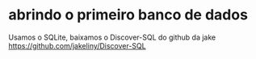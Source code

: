 # abrindo o primeiro banco de dados

Usamos o SQLite, baixamos o Discover-SQL do github da jake https://github.com/jakeliny/Discover-SQL 